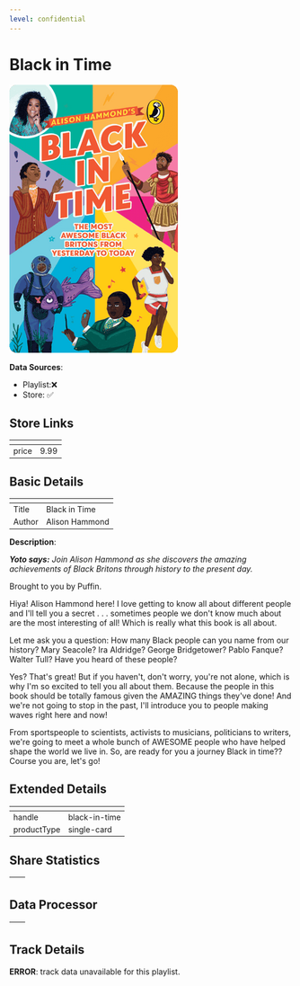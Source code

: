 ```yaml
---
level: confidential
---
```

# Black in Time

![card_[fWI3i].png](../../img/cards/card_[fWI3i].png)

**Data Sources**: 

- Playlist:❌
- Store: ✅


## Store Links

| <!-- --> | <!-- --> |
| - | - |
| price | 9.99 |


## Basic Details

| <!-- --> | <!-- --> |
| - | - |
| Title | Black in Time |
| Author | Alison Hammond |

**Description**:

_**Yoto says:** Join Alison Hammond as she discovers the amazing achievements of Black Britons through history to the present day._

Brought to you by Puffin.  
  
Hiya! Alison Hammond here! I love getting to know all about different people and I'll tell you a secret . . . sometimes people we don't know much about are the most interesting of all! Which is really what this book is all about.  
  
Let me ask you a question: How many Black people can you name from our history? Mary Seacole? Ira Aldridge? George Bridgetower? Pablo Fanque? Walter Tull? Have you heard of these people?  
  
Yes? That's great! But if you haven't, don't worry, you're not alone, which is why I'm so excited to tell you all about them. Because the people in this book should be totally famous given the AMAZING things they've done! And we're not going to stop in the past, I'll introduce you to people making waves right here and now!  
  
From sportspeople to scientists, activists to musicians, politicians to writers, we're going to meet a whole bunch of AWESOME people who have helped shape the world we live in. So, are ready for you a journey Black in time?? Course you are, let's go!


## Extended Details

| <!-- --> | <!-- --> |
| - | - |
| handle | black-in-time |
| productType | single-card |


## Share Statistics

| <!-- --> | <!-- --> |
| - | - |


## Data Processor

| <!-- --> | <!-- --> |
| - | - |


## Track Details

**ERROR**: track data unavailable for this playlist.
